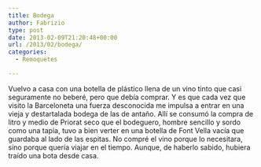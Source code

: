 ```yaml
---
title: Bodega
author: Fabrizio
type: post
date: 2013-02-09T21:20:48+00:00
url: /2013/02/bodega/
categories:
  - Remoquetes

---
```

Vuelvo a casa con una botella de plástico llena de un vino tinto que casi seguramente no beberé, pero que debía comprar. Y es que cada vez que visito la Barceloneta una fuerza desconocida me impulsa a entrar en una vieja y destartalada bodega de las de antaño. Allí se consumó la compra de litro y medio de Priorat seco que el bodeguero, hombre sencillo y sordo como una tapia, tuvo a bien verter en una botella de Font Vella vacía que guardaba al lado de las espitas. No compré el vino porque lo necesitara, sino porque quería viajar en el tiempo. Aunque, de haberlo sabido, hubiera traído una bota desde casa.